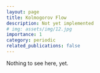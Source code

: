 ```yaml
---
layout: page
title: Kolmogorov Flow
description: Not yet implemented
# img: assets/img/12.jpg
importance: 1
category: periodic
related_publications: false
---
```


Nothing to see here, yet.
